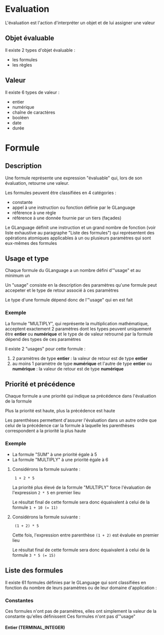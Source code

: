 # Evaluation
L'évaluation est l'action d'interpréter un objet et de lui assigner une valeur

## Objet évaluable
Il existe 2 types d'objet évaluable :
- les formules
- les règles

## Valeur
Il existe 6 types de valeur :
- entier
- numérique
- chaîne de caractères
- booléen
- date
- durée

# Formule

## Description
Une formule représente une expression "évaluable" qui, lors de son évaluation, retourne une valeur.

Les formules peuvent être classifiées en 4 catégories :
- constante
- appel à une instruction ou fonction définie par le GLanguage
- référence à une règle
- référence à une donnée fournie par un tiers (façades)

Le GLanguage définit une instruction et un grand nombre de fonction (voir liste exhaustive au paragraphe "Liste des formules") qui représentent des opérations atomiques applicables à un ou plusieurs paramètres qui sont eux-mêmes des formules

## Usage et type
Chaque formule du GLanguage a un nombre défini d'"usage" et au minimum un

Un "usage" consiste en la description des paramètres qu'une formule peut accepeter et le type de retour associé à ces paramètres

Le type d'une formule dépend donc de l'"usage" qui en est fait

### Exemple
La formule "MULTIPLY", qui représente la multiplication mathématique, acceptent exactement 2 paramètres dont les types peuvent uniquement être __entier__ ou __numérique__ et le type de de valeur retrourné par la formule dépend des types de ces paramètres

Il existe 2 "usages" pour cette formule :
1. 2 paramètres de type __entier__ : la valeur de retour est de type __entier__
2. au moins 1 paramètre de type __numérique__ et l'autre de type __entier__ ou __numérique__ : la valeur de retour est de type __numérique__

## Priorité et précédence
Chaque formule a une priorité qui indique sa précédence dans l'évaluation de la formule

Plus la priorité est haute, plus la précédence est haute 

Les parenthèses permettent d'assurer l'évaluation dans un autre ordre que celui de la précédence car la formule à laquelle les parenthèses correspondent a la priorité la plus haute

### Exemple
- La formule "SUM" à une priorité égale à 5
- La formule "MULTIPLY" à une priorité égale à 6 

1. Considérons la formule suivante :

        1 + 2 * 5
    
    La priorité plus élevé de la formule "MULTIPLY" force l'évaluation de l'expression `2 * 5` en premier lieu

    Le résultat final de cette formule sera donc équaivalent à celui de la formule `1 + 10 (= 11)`

2. Considérons la formule suivante :

        (1 + 2) * 5

    Cette fois, l'expression entre parenthèse `(1 + 2)` est évaluée en premier lieu

    Le résultat final de cette formule sera donc équaivalent à celui de la formule `3 * 5 (= 15)`

## Liste des formules
Il existe 61 formules définies par le GLanguage qui sont classifiées en fonction du nombre de leurs paramètres ou de leur domaine d'application : 

### Constantes
Ces formules n'ont pas de paramètres, elles ont simplement la valeur de la constante qu'elles définissent
Ces formules n'ont pas d'"usage"

#### Entier (TERMINAL_INTEGER)


